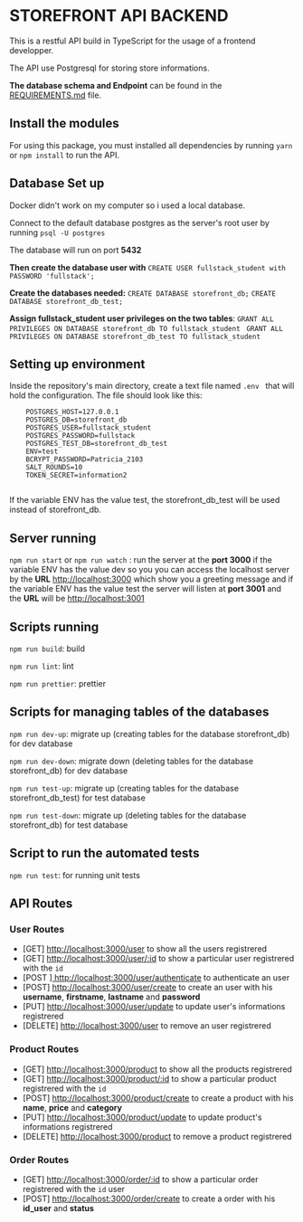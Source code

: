 # STOREFRONT API BACKEND

 This is a restful API build in TypeScript for the usage of a frontend developper.
 
 The API use Postgresql for storing store informations.
 
 **The database schema and Endpoint** can be found in the [ REQUIREMENTS.md]( https://github.com/Pattykev/creating-an-api-with-postgresql-and-express/blob/master/REQUIREMENTS.md ) file.

## Install the modules

 For using this package, you must  installed all dependencies by running `yarn ` or `npm install`  to run the API.

## Database Set up 

Docker didn't work on my computer so i used a local database.

 Connect to the default database postgres as the server's root user by running `psql -U postgres`

 The database will run on port **5432**
 
**Then create the database user with** `CREATE USER fullstack_student with PASSWORD 'fullstack';`

 **Create the databases needed:** `CREATE DATABASE storefront_db;`  `CREATE DATABASE storefront_db_test;`
 
 **Assign fullstack_student user privileges on the two tables**: `GRANT ALL PRIVILEGES ON DATABASE storefront_db TO fullstack_student ` `GRANT ALL PRIVILEGES ON DATABASE storefront_db_test TO fullstack_student `
 
 ## Setting up environment

 Inside the repository's main directory, create a text file named `.env ` that will hold the configuration. The file should look like this:
```
    POSTGRES_HOST=127.0.0.1
    POSTGRES_DB=storefront_db
    POSTGRES_USER=fullstack_student
    POSTGRES_PASSWORD=fullstack
    POSTGRES_TEST_DB=storefront_db_test
    ENV=test
    BCRYPT_PASSWORD=Patricia_2103
    SALT_ROUNDS=10
    TOKEN_SECRET=information2
 
````
If the variable ENV has the value test, the storefront_db_test will be used instead of storefront_db.

## Server running

  `npm run start` or `npm run watch` : run the server at the **port 3000** if the variable ENV has the value dev so you you can access the localhost server by the **URL** [ http://localhost:3000]() which show you a greeting message and if the variable ENV has the value test the server will listen at **port 3001** and the **URL** will be  [ http://localhost:3001]() 

 
 ## Scripts running

  `npm run build`: build
  
  `npm run lint`: lint
  
  `npm run prettier`: prettier

  ## Scripts for managing tables of the databases
  
  `npm run dev-up`: migrate up (creating tables for the database storefront_db) for dev database
  
  `npm run dev-down`: migrate down  (deleting tables for the database storefront_db) for dev database
  
  `npm run test-up`: migrate up  (creating tables for the database storefront_db_test) for test database
  
  `npm run test-down`: migrate up  (deleting tables for the database storefront_db) for test database

   ## Script to run the automated tests
  
  `npm run test`: for running unit tests

  ## API Routes

 ### User Routes
     
 - [GET] [ http://localhost:3000/user]() to show all the users registrered
 - [GET] [ http://localhost:3000/user/:id]() to show a particular user registrered with the `id`
 - [POST ][ http://localhost:3000/user/authenticate]() to authenticate an user 
 - [POST] [ http://localhost:3000/user/create]() to create an user with his **username**, **firstname**, **lastname** and **password**
 - [PUT] [ http://localhost:3000/user/update]() to update user's informations registrered
 - [DELETE] [ http://localhost:3000/user]() to remove an user registrered

 ### Product Routes
     
 - [GET] [ http://localhost:3000/product]() to show all the products registrered
 - [GET] [ http://localhost:3000/product/:id]() to show a particular product registrered with the `id` 
 - [POST] [ http://localhost:3000/product/create]() to create a product with his **name**, **price** and **category**
 - [PUT] [ http://localhost:3000/product/update]() to update product's informations registrered
 - [DELETE] [ http://localhost:3000/product]() to remove a product registrered

 ### Order Routes
   
 - [GET] [ http://localhost:3000/order/:id]() to show a particular order registrered with the `id` user 
 - [POST] [ http://localhost:3000/order/create]() to create a order with his **id_user** and **status**
 
 
     













